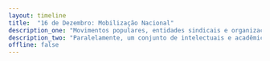 ```yaml
---
layout: timeline
title:  "16 de Dezembro: Mobilização Nacional"
description_one: "Movimentos populares, entidades sindicais e organizações estudantis e da juventude convocam protestos por todo o país nesta quarta-feira (16). Capitaneadas por CUT, MST, MTST, CTB, UNE, Intersindical e Conem, as manifestações têm como pautas a defesa da democracia, a crítica ao ajuste fiscal e a exigência de que Eduardo Cunha (PMDB-RJ) seja cassado."
description_two: "Paralelamente, um conjunto de intelectuais e acadêmicos lança um manifesto condenando o impeachment. “Manobras, chicanas e chantagens ao longo do caminho só agravarão a dramática situação atual”, afirma o documento, apresentado na mesma data, em um evento em São Paulo.</p><p>As mobilizações de rua ocorrem em mais de 15 cidades por todo o país. Entre os próprios movimentos se avalia que a articulação representa a maior unidade de forças progressistas desde a década de 1990."
offline: false
---
```

